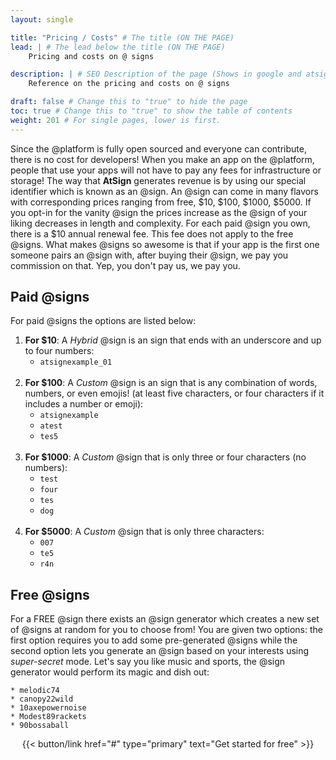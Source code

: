 ```yaml
---
layout: single

title: "Pricing / Costs" # The title (ON THE PAGE)
lead: | # The lead below the title (ON THE PAGE)
    Pricing and costs on @ signs

description: | # SEO Description of the page (Shows in google and atsign.dev search)
    Reference on the pricing and costs on @ signs

draft: false # Change this to "true" to hide the page
toc: true # Change this to "true" to show the table of contents
weight: 201 # For single pages, lower is first.
---
```


Since the @platform is fully open sourced and everyone can contribute, there is no cost for developers! When you make an app on the @platform, people that use your apps will not have to pay any fees for infrastructure or storage! The way that **AtSign** generates revenue is by using our special identifier which is known as an @sign. An @sign can come in many flavors with corresponding prices ranging from free, $10, $100, $1000, $5000. If you opt-in for the vanity @sign the prices increase as the @sign of your liking decreases in length and complexity. For each paid @sign you own, there is a $10 annual renewal fee. This fee does not apply to the free @signs. What makes @signs so awesome is that if your app is the first one someone pairs an @sign with, after buying their @sign, we pay you commission on that. Yep, you don't pay us, we pay you.  
## Paid @signs
For paid @signs the options are listed below:

1. **For $10**: A *Hybrid* @sign is an sign that ends with an underscore and up to four numbers:  
    - ```atsignexample_01```  
    <br />
2. **For $100**: A *Custom* @sign is an sign that is any combination of words, numbers, or even emojis! (at least five characters, or four characters if it includes a number or emoji):
    - ```atsignexample```
    - ```atest```
    - ```tes5```  
    <br />
3. **For $1000**: A *Custom* @sign that is only three or four characters (no numbers):
    - ```test```
    - ```four```
    - ```tes```
    - ```dog```    
    <br />
4. **For $5000**: A *Custom* @sign that is only three characters:
    - ```007```
    - ```te5```
    - ```r4n```  <br />  

## Free @signs

For a FREE @sign there exists an @sign generator which creates a new set of @signs at random for you to choose from! You are given two options: the first option requires you to add some pre-generated @signs while the second option lets you generate an @sign based on your interests using *super-secret* mode. Let's say you like music and sports, the @sign generator would perform its magic and dish out:  

    * melodic74
    * canopy22wild
    * 10axepowernoise
    * Modest89rackets
    * 90bossaball

<!-- TODO: This button should link to the get an @sign page -->
</div>
<center>
{{< button/link href="#" type="primary" text="Get started for free" >}}
</center>